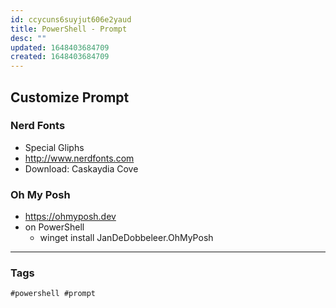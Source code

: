 ```yaml
---
id: ccycuns6suyjut606e2yaud
title: PowerShell - Prompt
desc: ""
updated: 1648403684709
created: 1648403684709
---
```


## Customize Prompt

### Nerd Fonts

- Special Gliphs
- http://www.nerdfonts.com
- Download: Caskaydia Cove

### Oh My Posh

- https://ohmyposh.dev
- on PowerShell
  - winget install JanDeDobbeleer.OhMyPosh

---

### Tags

`#powershell #prompt`
